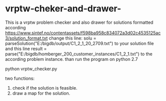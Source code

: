 
# vrptw-cheker-and-drawer-
This is a vrptw problem checker and also drawer for solutions formatted according https://www.sintef.no/contentassets/f598ba958c834072a3d02c4535125ac3/solution_format.txt
change this line:
solu = parseSolution("E:/bigdb/output/C1_2_1_20_2709.txt")
to your solution file
and this line
result = parse("E:/bigdb/homberger_200_customer_instances/C1_2_1.txt")
to the according problem instance.
than run the program on python 2.7

python vrptw_checker.py

two functions:
1.  check if the solution  is feasible.
2.  draw a map for the solution.
